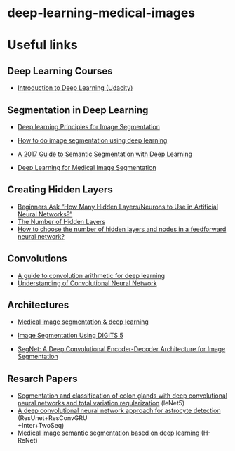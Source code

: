 # deep-learning-medical-images


# Useful links

## Deep Learning Courses
- [Introduction to Deep Learning (Udacity)](https://classroom.udacity.com/courses/ud730)
## Segmentation in Deep Learning
- [Deep learning Principles for Image Segmentation](https://medium.com/datadriveninvestor/deep-learning-for-image-segmentation-d10d19131113)
- [How to do image segmentation using deep learning](https://medium.com/nanonets/how-to-do-image-segmentation-using-deep-learning-c673cc5862ef)
- [A 2017 Guide to Semantic Segmentation with Deep Learning](http://blog.qure.ai/notes/semantic-segmentation-deep-learning-review)

- [Deep Learning for Medical Image Segmentation](https://towardsdatascience.com/google-deepmind-deep-learning-for-medical-image-segmentation-with-interactive-code-4634b6fd6a3a)


## Creating Hidden Layers
- [Beginners Ask “How Many Hidden Layers/Neurons to Use in Artificial Neural Networks?”](https://towardsdatascience.com/beginners-ask-how-many-hidden-layers-neurons-to-use-in-artificial-neural-networks-51466afa0d3e)
- [The Number of Hidden Layers](https://www.heatonresearch.com/2017/06/01/hidden-layers.html)
- [How to choose the number of hidden layers and nodes in a feedforward neural network?](https://stats.stackexchange.com/questions/181/how-to-choose-the-number-of-hidden-layers-and-nodes-in-a-feedforward-neural-netw)

## Convolutions

- [A guide to convolution arithmetic for deep learning](https://arxiv.org/pdf/1603.07285v1.pdf)
- [Understanding of Convolutional Neural Network](https://medium.com/@RaghavPrabhu/understanding-of-convolutional-neural-network-cnn-deep-learning-99760835f148)

## Architectures
- [Medical image segmentation & deep learning](https://medium.com/@meneergent/medical-image-segmentation-deep-learning-road-towards-gantrification-6bc84a2f6158)

- [Image Segmentation Using DIGITS 5](https://devblogs.nvidia.com/image-segmentation-using-digits-5/)
- [SegNet: A Deep Convolutional Encoder-Decoder Architecture for Image Segmentation](https://arxiv.org/pdf/1511.00561.pdf)

## Resarch Papers
- [Segmentation and classification of colon glands with deep convolutional neural networks and total variation regularization](https://peerj.com/articles/3874/) (leNet5)
- [A deep convolutional neural network approach for astrocyte detection](https://www.nature.com/articles/s41598-018-31284-x) (ResUnet+ResConvGRU			
+Inter+TwoSeq)
- [Medical image semantic segmentation based on deep learning](https://www.researchgate.net/publication/318511415_Medical_image_semantic_segmentation_based_on_deep_learning) (H-ReNet)

